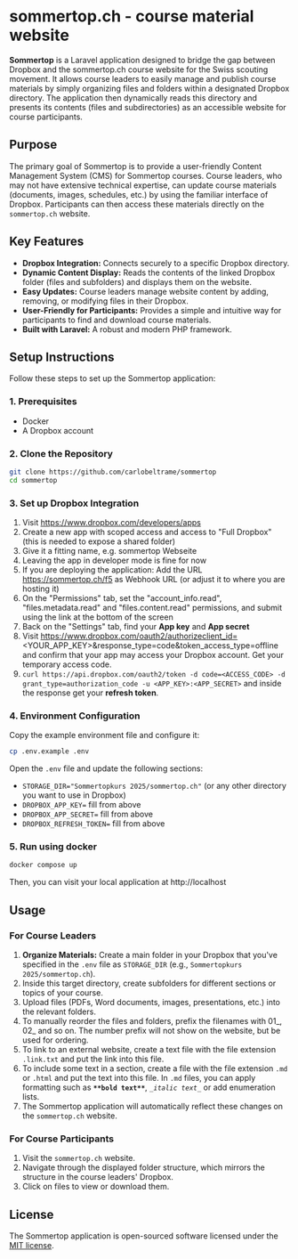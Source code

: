 # sommertop.ch - course material website

**Sommertop** is a Laravel application designed to bridge the gap between Dropbox and the sommertop.ch course website for the Swiss scouting movement. It allows course leaders to easily manage and publish course materials by simply organizing files and folders within a designated Dropbox directory. The application then dynamically reads this directory and presents its contents (files and subdirectories) as an accessible website for course participants.

## Purpose

The primary goal of Sommertop is to provide a user-friendly Content Management System (CMS) for Sommertop courses. Course leaders, who may not have extensive technical expertise, can update course materials (documents, images, schedules, etc.) by using the familiar interface of Dropbox. Participants can then access these materials directly on the `sommertop.ch` website.

## Key Features

* **Dropbox Integration:** Connects securely to a specific Dropbox directory.
* **Dynamic Content Display:** Reads the contents of the linked Dropbox folder (files and subfolders) and displays them on the website.
* **Easy Updates:** Course leaders manage website content by adding, removing, or modifying files in their Dropbox.
* **User-Friendly for Participants:** Provides a simple and intuitive way for participants to find and download course materials.
* **Built with Laravel:** A robust and modern PHP framework.

## Setup Instructions

Follow these steps to set up the Sommertop application:

### 1. Prerequisites

* Docker
* A Dropbox account

### 2. Clone the Repository
```bash
git clone https://github.com/carlobeltrame/sommertop
cd sommertop
```

### 3. Set up Dropbox Integration
1. Visit https://www.dropbox.com/developers/apps
1. Create a new app with scoped access and access to "Full Dropbox" (this is needed to expose a shared folder)
1. Give it a fitting name, e.g. sommertop Webseite
1. Leaving the app in developer mode is fine for now
1. If you are deploying the application: Add the URL https://sommertop.ch/f5 as Webhook URL (or adjust it to where you are hosting it)
1. On the "Permissions" tab, set the "account_info.read", "files.metadata.read" and "files.content.read" permissions, and submit using the link at the bottom of the screen
1. Back on the "Settings" tab, find your **App key** and **App secret**
1. Visit https://www.dropbox.com/oauth2/authorizeclient_id=<YOUR_APP_KEY>&response_type=code&token_access_type=offline and confirm that your app may access your Dropbox account. Get your temporary access code.
1. `curl https://api.dropbox.com/oauth2/token -d code=<ACCESS_CODE> -d grant_type=authorization_code -u <APP_KEY>:<APP_SECRET>` and inside the response get your **refresh token**.

### 4. Environment Configuration
Copy the example environment file and configure it:
```bash
cp .env.example .env
```
Open the `.env` file and update the following sections:

* `STORAGE_DIR="Sommertopkurs 2025/sommertop.ch"` (or any other directory you want to use in Dropbox)
* `DROPBOX_APP_KEY=` fill from above
* `DROPBOX_APP_SECRET=` fill from above
* `DROPBOX_REFRESH_TOKEN=` fill from above

### 5. Run using docker
```bash
docker compose up
```

Then, you can visit your local application at http://localhost

## Usage

### For Course Leaders

1.  **Organize Materials:** Create a main folder in your Dropbox that you've specified in the `.env` file as `STORAGE_DIR` (e.g., `Sommertopkurs 2025/sommertop.ch`).
2.  Inside this target directory, create subfolders for different sections or topics of your course.
3.  Upload files (PDFs, Word documents, images, presentations, etc.) into the relevant folders.
4.  To manually reorder the files and folders, prefix the filenames with 01_, 02_ and so on. The number prefix will not show on the website, but be used for ordering.
5.  To link to an external website, create a text file with the file extension `.link.txt` and put the link into this file.
6.  To include some text in a section, create a file with the file extension `.md` or `.html` and put the text into this file. In `.md` files, you can apply formatting such as **`**bold text**`**, _`_italic text_`_ or add enumeration lists.
7.  The Sommertop application will automatically reflect these changes on the `sommertop.ch` website.

### For Course Participants

1.  Visit the `sommertop.ch` website.
2.  Navigate through the displayed folder structure, which mirrors the structure in the course leaders' Dropbox.
3.  Click on files to view or download them.

## License

The Sommertop application is open-sourced software licensed under the [MIT license](https://opensource.org/licenses/MIT).

